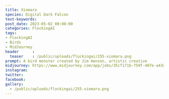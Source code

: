 ```yaml
---
title: Xiomara
species: Digital Dark Falcon
text-keywords: 
post_date: 2023-05-02 00:00:00
categories: FlockingAI
tags:
- FlockingAI
- Birds
- MidJourney 
header      :
  teaser    : /public/uploads/flockingai/255-xiomara.png
prompt: A bird monster created by Jim Henson, artistic creative
midjourney: https://www.midjourney.com/app/jobs/35cf171b-759f-407e-a43d-f87569d7f543
instagram: 
twitter: 
facebook: 
gallery: 
  - /public/uploads/flockingai/255-xiomara.png
---
```


